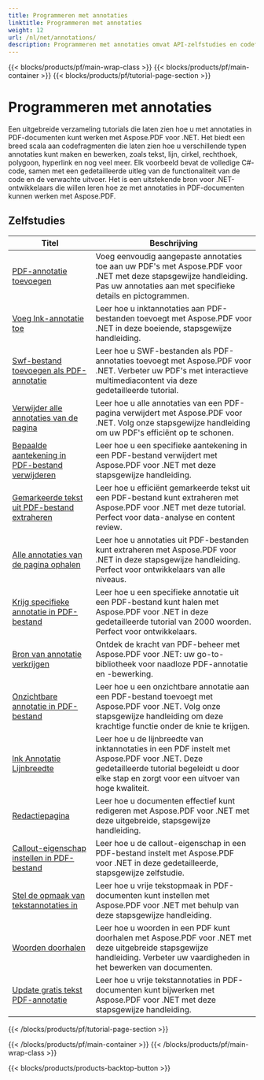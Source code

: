 ```yaml
---
title: Programmeren met annotaties
linktitle: Programmeren met annotaties
weight: 12
url: /nl/net/annotations/
description: Programmeren met annotaties omvat API-zelfstudies en codefragmenten van Aspose.PDF voor .NET, inclusief het toevoegen en verwijderen van annotaties, het ophalen van annotatie-info en nog veel meer.
---
```


{{< blocks/products/pf/main-wrap-class >}}
{{< blocks/products/pf/main-container >}}
{{< blocks/products/pf/tutorial-page-section >}}

# Programmeren met annotaties

Een uitgebreide verzameling tutorials die laten zien hoe u met annotaties in PDF-documenten kunt werken met Aspose.PDF voor .NET. Het biedt een breed scala aan codefragmenten die laten zien hoe u verschillende typen annotaties kunt maken en bewerken, zoals tekst, lijn, cirkel, rechthoek, polygoon, hyperlink en nog veel meer. Elk voorbeeld bevat de volledige C#-code, samen met een gedetailleerde uitleg van de functionaliteit van de code en de verwachte uitvoer. Het is een uitstekende bron voor .NET-ontwikkelaars die willen leren hoe ze met annotaties in PDF-documenten kunnen werken met Aspose.PDF.

## Zelfstudies
| Titel | Beschrijving |
| --- | --- | 
| [PDF-annotatie toevoegen](./addannotation/) | Voeg eenvoudig aangepaste annotaties toe aan uw PDF's met Aspose.PDF voor .NET met deze stapsgewijze handleiding. Pas uw annotaties aan met specifieke details en pictogrammen. |  
| [Voeg lnk-annotatie toe](./addlnkannotation/) | Leer hoe u inktannotaties aan PDF-bestanden toevoegt met Aspose.PDF voor .NET in deze boeiende, stapsgewijze handleiding. |  
| [Swf-bestand toevoegen als PDF-annotatie](./addswffileasannotation/) | Leer hoe u SWF-bestanden als PDF-annotaties toevoegt met Aspose.PDF voor .NET. Verbeter uw PDF's met interactieve multimediacontent via deze gedetailleerde tutorial. |  
| [Verwijder alle annotaties van de pagina](./deleteallannotationsfrompage/) | Leer hoe u alle annotaties van een PDF-pagina verwijdert met Aspose.PDF voor .NET. Volg onze stapsgewijze handleiding om uw PDF's efficiënt op te schonen. |  
| [Bepaalde aantekening in PDF-bestand verwijderen](./deleteparticularannotation/) | Leer hoe u een specifieke aantekening in een PDF-bestand verwijdert met Aspose.PDF voor .NET met deze stapsgewijze handleiding. |  
| [Gemarkeerde tekst uit PDF-bestand extraheren](./extracthighlightedtext/) | Leer hoe u efficiënt gemarkeerde tekst uit een PDF-bestand kunt extraheren met Aspose.PDF voor .NET met deze tutorial. Perfect voor data-analyse en content review. |  
| [Alle annotaties van de pagina ophalen](./getallannotationsfrompage/) | Leer hoe u annotaties uit PDF-bestanden kunt extraheren met Aspose.PDF voor .NET in deze stapsgewijze handleiding. Perfect voor ontwikkelaars van alle niveaus. |  
| [Krijg specifieke annotatie in PDF-bestand](./getparticularannotation/) | Leer hoe u een specifieke annotatie uit een PDF-bestand kunt halen met Aspose.PDF voor .NET in deze gedetailleerde tutorial van 2000 woorden. Perfect voor ontwikkelaars.  |  
| [Bron van annotatie verkrijgen](./getresourceofannotation/) | Ontdek de kracht van PDF-beheer met Aspose.PDF voor .NET: uw go-to-bibliotheek voor naadloze PDF-annotatie en -bewerking. |  
| [Onzichtbare annotatie in PDF-bestand](./invisibleannotation/) | Leer hoe u een onzichtbare annotatie aan een PDF-bestand toevoegt met Aspose.PDF voor .NET. Volg onze stapsgewijze handleiding om deze krachtige functie onder de knie te krijgen. |  
| [lnk Annotatie Lijnbreedte](./lnkannotationlinewidth/) | Leer hoe u de lijnbreedte van inktannotaties in een PDF instelt met Aspose.PDF voor .NET. Deze gedetailleerde tutorial begeleidt u door elke stap en zorgt voor een uitvoer van hoge kwaliteit. |  
| [Redactiepagina](./redactpage/) | Leer hoe u documenten effectief kunt redigeren met Aspose.PDF voor .NET met deze uitgebreide, stapsgewijze handleiding. |  
| [Callout-eigenschap instellen in PDF-bestand](./setcalloutproperty/) | Leer hoe u de callout-eigenschap in een PDF-bestand instelt met Aspose.PDF voor .NET in deze gedetailleerde, stapsgewijze zelfstudie. |  
| [Stel de opmaak van tekstannotaties in](./setfreetextannotationformatting/) | Leer hoe u vrije tekstopmaak in PDF-documenten kunt instellen met Aspose.PDF voor .NET met behulp van deze stapsgewijze handleiding. |  
| [Woorden doorhalen](./strikeoutwords/) | Leer hoe u woorden in een PDF kunt doorhalen met Aspose.PDF voor .NET met deze uitgebreide stapsgewijze handleiding. Verbeter uw vaardigheden in het bewerken van documenten. |  
| [Update gratis tekst PDF-annotatie](./updatefreetextannotation/) | Leer hoe u vrije tekstannotaties in PDF-documenten kunt bijwerken met Aspose.PDF voor .NET met deze stapsgewijze handleiding. |  
{{< /blocks/products/pf/tutorial-page-section >}}

{{< /blocks/products/pf/main-container >}}
{{< /blocks/products/pf/main-wrap-class >}}

{{< blocks/products/products-backtop-button >}}
